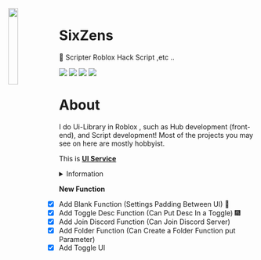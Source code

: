 <img align='left' src='https://i.pinimg.com/originals/2d/6f/83/2d6f83afe677bd30fc3e80cecfe1133f.jpg' width='20%'>

# SixZens

📁 Scripter Roblox Hack Script ,etc ..

![](https://komarev.com/ghpvc/?username=SixZens&color=de0021)
![](https://img.shields.io/badge/Discord-SixZens%234978-red)
![](https://img.shields.io/github/languages/top/SixZens/x09_log)
![](https://img.shields.io/github/followers/SixZens?style=social)



# About
I do Ui-Library in Roblox , such as Hub development (front-end), and Script development! Most of the projects you may see on here are mostly hobbyist.

This is [**UI Service**](https://discord.gg/VhtxpdnmeF)

<details><summary>Information</summary>
<p>

```Lua
[Information]
[*] UI Price 900 + THB
[*] UI Open Source 500
```

</p>
</details>

**New Function**
- [x] Add Blank Function (Settings Padding Between UI) :tada:
- [x] Add Toggle Desc Function (Can Put Desc In a Toggle) 🎆
- [x] Add Join Discord Function (Can Join Discord Server)
- [x] Add Folder Function (Can Create a Folder Function put Parameter)
- [x] Add Toggle UI 
